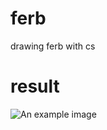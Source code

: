 # ferb
drawing ferb with cs

# result
<img src="https://i.imgur.com/e7u5pcH.png" alt="An example image">
